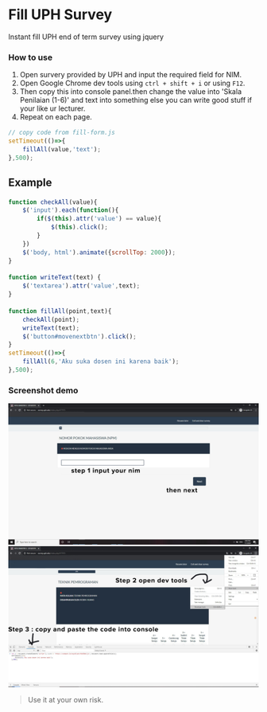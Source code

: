 # Fill UPH Survey
Instant fill UPH end of term survey using jquery

### How to use
1. Open survery provided by UPH and input the required field for NIM.
2. Open Google Chrome dev tools using `ctrl + shift + i` or using `F12`.
3. Then copy this into console panel.then change the value into 'Skala Penilaian (1-6)' and text into something else you can write good stuff if your like ur lecturer.
4. Repeat on each page.
```javascript
// copy code from fill-form.js
setTimeout(()=>{
	fillAll(value,'text');
},500);
```
## Example
```javascript
function checkAll(value){
	$('input').each(function(){
		if($(this).attr('value') == value){			
			$(this).click();			
		}			
	})
	$('body, html').animate({scrollTop: 2000});
}

function writeText(text) {
	$('textarea').attr('value',text);
}

function fillAll(point,text){
	checkAll(point);
	writeText(text);
	$('button#movenextbtn').click();
}
setTimeout(()=>{
	fillAll(6,'Aku suka dosen ini karena baik');
},500);
```

### Screenshot demo
![Screenshot demo 1](https://raw.githubusercontent.com/kaye5/fill-survey-uph/master/1.jpg)
![Screenshot demo 2](https://raw.githubusercontent.com/kaye5/fill-survey-uph/master/2.jpg)


> Use it at your own risk.
